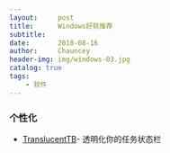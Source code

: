 ```yaml
---
layout:     post   				    
title:      Windows好软推荐 				
subtitle:    
date:       2018-08-16 				
author:     Chauncey 						
header-img: img/windows-03.jpg	
catalog: true 						
tags:							
    - 软件
---
```

### 个性化

- [TranslucentTB](https://github.com/TranslucentTB/TranslucentTB)- 透明化你的任务状态栏
